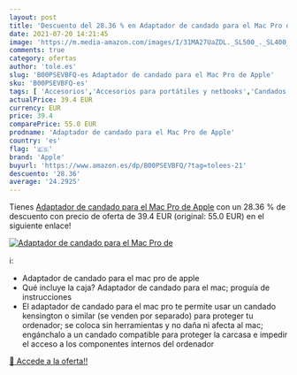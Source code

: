 ```yaml
---
layout: post
title: 'Descuento del 28.36 % en Adaptador de candado para el Mac Pro de '
date: 2021-07-20 14:21:45
image: 'https://m.media-amazon.com/images/I/31MA27UaZDL._SL500_._SL400_.jpg'
comments: true
category: ofertas
author: 'tole.es'
slug: 'B00PSEVBFQ-es Adaptador de candado para el Mac Pro de Apple'
sku: 'B00PSEVBFQ-es'
tags: [ 'Accesorios','Accesorios para portátiles y netbooks','Candados de seguridad para portátiles y netbooks','Informática','apple', ]
actualPrice: 39.4 EUR
currency: EUR
price: 39.4
comparePrice: 55.0 EUR
prodname: 'Adaptador de candado para el Mac Pro de Apple'
country: 'es'
flag: '🇪🇸'
brand: 'Apple'
buyurl: 'https://www.amazon.es/dp/B00PSEVBFQ/?tag=tolees-21'
descuento: '28.36'
average: '24.2925'
---
```


Tienes [Adaptador de candado para el Mac Pro de Apple](https://www.amazon.es/dp/B00PSEVBFQ/?tag=tolees-21) con un 28.36 % de descuento con precio de oferta de 39.4 EUR (original: 55.0 EUR) en el siguiente enlace!

[![Adaptador de candado para el Mac Pro de ](https://m.media-amazon.com/images/I/31MA27UaZDL._SL500_._SL400_.jpg)](https://www.amazon.es/dp/B00PSEVBFQ/?tag=tolees-21)

ℹ️:

- Adaptador de candado para el mac pro de apple
- Qué incluye la caja? Adaptador de candado para el mac; proguía de instrucciones
- El adaptador de candado para el mac pro te permite usar un candado kensington o similar (se venden por separado) para proteger tu ordenador; se coloca sin herramientas y no daña ni afecta al mac; engánchalo a un candado compatible para proteger la carcasa e impedir el acceso a los componentes internos del ordenador

[🛒 Accede a la oferta!!](https://www.amazon.es/dp/B00PSEVBFQ/?tag=tolees-21)
